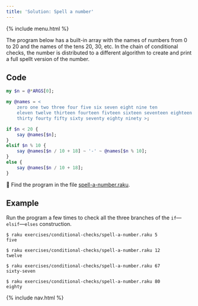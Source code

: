 ```yaml
---
title: 'Solution: Spell a number'
---
```


{% include menu.html %}

The program below has a built-in array with the names of numbers from 0 to 20 and the names of the tens 20, 30, etc. In the chain of conditional checks, the number is distributed to a different algorithm to create and print a full spellt version of the number.

## Code

```raku
my $n = @*ARGS[0];

my @names = <
    zero one two three four five six seven eight nine ten
    eleven twelve thirteen fourteen fivteen sixteen seventeen eighteen nineteen twenty
    thirty fourty fifty sixty seventy eighty ninety >;

if $n < 20 {
    say @names[$n];
}
elsif $n % 10 {    
    say @names[$n / 10 + 18] ~ '-' ~ @names[$n % 10];
}
else {
    say @names[$n / 10 + 18];
}
```

🦋 Find the program in the file [spell-a-number.raku](https://github.com/ash/raku-course/blob/master/exercises/conditional-checks/spell-a-number.raku).

## Example

Run the program a few times to check all the three branches of the `if`—`elsif`—`elses` construction.

```console
$ raku exercises/conditional-checks/spell-a-number.raku 5
five

$ raku exercises/conditional-checks/spell-a-number.raku 12
twelve

$ raku exercises/conditional-checks/spell-a-number.raku 67
sixty-seven

$ raku exercises/conditional-checks/spell-a-number.raku 80
eighty
```

{% include nav.html %}
